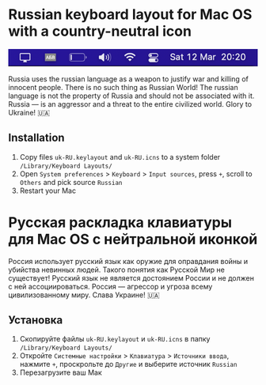 # Russian keyboard layout for Mac OS with a country-neutral icon
![alt text](https://github.com/olextech/ukru/blob/main/assets/taskbar.png?raw=true)

Russia uses the russian language as a weapon to justify war and killing of innocent people. There is no such thing as Russian World! The russian language is not the property of Russia and should not be associated with it. Russia — is an aggressor and a threat to the entire civilized world. Glory to Ukraine! 🇺🇦

## Installation

1. Copy files `uk-RU.keylayout` and `uk-RU.icns` to a system folder `/Library/Keyboard Layouts/`
2. Open `System preferences` > `Keyboard` > `Input sources`, press `+`, scroll to `Others` and pick source `Russian`
3. Restart your Mac

# Русская раскладка клавиатуры для Mac OS с нейтральной иконкой

Россия использует русский язык как оружие для оправдания войны и убийства невинных людей. Такого понятия как Русской Мир не существует! Русский язык не является достоянием России и не должен с ней ассоциироваться. Россия — агрессор и угроза всему цивилизованному миру. Слава Украине! 🇺🇦

## Установка

1. Скопируйте файлы `uk-RU.keylayout` и `uk-RU.icns` в папку `/Library/Keyboard Layouts/`
2. Откройте `Системные настройки` > `Клавиатура` > `Источники ввода`, нажмите `+`, проскрольте до `Другие` и выберите источник `Russian`
3. Перезагрузите ваш Мак

